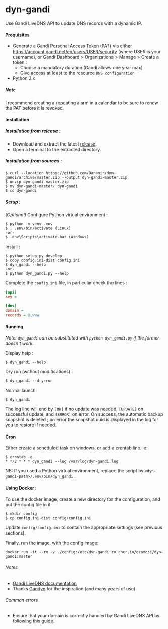 # dyn-gandi
Use Gandi LiveDNS API to update DNS records with a dynamic IP.


#### Prequisites

- Generate a Gandi Personal Access Token (PAT) via either https://account.gandi.net/en/users/USER/security (where USER is your username), or Gandi Dashboard > Organizations > Manage > Create a token :
  - Choose a mandatory duration (Gandi allows one year max)
  - Give access at least to the resource `DNS configuration`
- Python 3.x

##### Note

I recommend creating a repeating alarm in a calendar to be sure to renew the PAT before it is revoked.

#### Installation

##### Installation from release :
 - Download and extract the latest [release](https://github.com/Danamir/dyn-gandi/releases). 
 - Open a terminal to the extracted directory.

##### Installation from sources :
```shell
$ curl --location https://github.com/Danamir/dyn-gandi/archive/master.zip --output dyn-gandi-master.zip
$ unzip dyn-gandi-master.zip
$ mv dyn-gandi-master/ dyn-gandi
$ cd dyn-gandi
```

##### Setup :
_(Optional)_ Configure Python virtual environment :
```shell
$ python -m venv .env
$ . .env/bin/activate (Linux) 
-or-
$ .env\Scripts\activate.bat (Windows)
```

Install :
```shell
$ python setup.py develop
$ copy config.ini-dist config.ini
$ dyn_gandi --help
-or-
$ python dyn_gandi.py --help
```

Complete the `config.ini` file, in particular check the lines :
```ini
[api]
key =

[dns]
domain = 
records = @,www
```

#### Running
_Note: `dyn_gandi` can be substituted with `python dyn_gandi.py` if the former doesn't work._

Display help :
```shell
$ dyn_gandi --help
```

Dry run (without modifications) :
```shell
$ dyn_gandi --dry-run
```

Normal launch:
```shell
$ dyn_gandi
```

The log line will end by `[OK]` if no update was needed, `[UPDATE]` on successful update, and `[ERROR]` on error.
On success, the automatic backup snapshot is deleted ; on error the snapshot uuid is displayed in the log
for you to restore if needed.

#### Cron
Either create a scheduled task on windows, or add a crontab line. ie: 
```shell
$ crontab -e
* */2 * * * dyn_gandi --log /var/log/dyn-gandi.log
```

NB: If you used a Python virtual environment, replace the script by `<dyn-gandi-path>/.env/bin/dyn_gandi` .

#### Using Docker :
To use the docker image, create a new directory for the configuration, and put the config file in it:
```shell
$ mkdir config
$ cp config.ini-dist config/config.ini
```
Update `config/config.ini` to contain the appropriate settings (see previous sections).

Finally, run the image, with the config image:
```shell
docker run -it --rm -v ./config:/etc/dyn-gandi:ro ghcr.io/ozamosi/dyn-gandi:master
```


###### Notes
  - [Gandi LiveDNS documentation](https://api.gandi.net/docs/livedns/)
  - Thanks [Gandyn](https://github.com/Chralu/gandyn) for the inspiration (and many years of use)

###### Common errors
  - Ensure that your domain is correctly handled by Gandi LiveDNS API by following [this guide](https://docs.gandi.net/en/domain_names/common_operations/changing_nameservers.html#switching-to-livedns).
